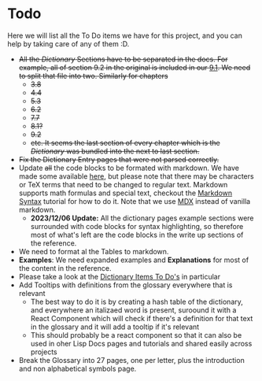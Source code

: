 
# Todo

Here we will list all the To Do items we have for this project, and you can help by taking care of any of them :D.

- ~~All the *Dictionary* Sections have to be separated in the docs. For example, all of section 9.2 in the original is included in our [9.1](/docs/chap-9/j-b-condition-system-concepts). We need to split that file into two. Similarly for chapters~~
  - ~~3.8~~
  - ~~4.4~~
  - ~~5.3~~
  - ~~6.2~~
  - ~~7.7~~
  - ~~8.1?~~
  - ~~9.2~~
  - ~~etc. It seems the last section of every chapter which is the *Dictionary* was bundled into the next to last section.~~
- ~~Fix the Dictionary Entry pages that were not parsed correctly.~~
- Update ~~all~~ the code blocks to be formated with markdown. We have made some available [here](/docs/code-blocks), but please note that there may be characters or TeX terms that need to be changed to regular text. Markdown supports math formulas and special text, checkout the [Markdown Syntax](https://commonmark.org/help/) tutorial for how to do it. Note that we use [MDX](https://docusaurus.io/docs/markdown-features) instead of vanilla markdown.
  - **2023/12/06 Update:** All the dictionary pages example sections were surrounded with code blocks for syntax highlighting, so therefore most of what's left are the code blocks in the write up sections of the reference.
- We need to format al the Tables to markdown.
- **Examples**: We need expanded examples and **Explanations** for most of the content in the reference.
 - Please take a look at the [Dictionary Items To Do's](/dictionary-todo) in particular
- Add Tooltips with definitions from the glossary everywhere that is relevant
  - The best way to do it is by creating a hash table of the dictionary, and everywhere an italizaed word is present, suroound it with a React Component which will check if there's a definition for that text in the glossary and it will add a tooltip if it's relevant
  - This should probably be a react component so that it can also be used in oher Lisp Docs pages and tutorials and shared easily across projects
- Break the Glossary into 27 pages, one per letter, plus the introduction and non alphabetical symbols page.
